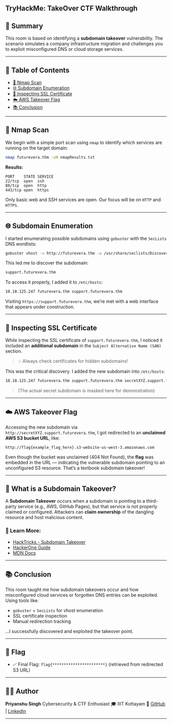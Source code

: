 
## TryHackMe: TakeOver CTF Walkthrough

## 📘 Summary

This room is based on identifying a **subdomain takeover** vulnerability. The scenario simulates a company infrastructure migration and challenges you to exploit misconfigured DNS or cloud storage services.

---

## 📂 Table of Contents

- [🔎 Nmap Scan](#-nmap-scan)
- [🌐 Subdomain Enumeration](#-subdomain-enumeration)
- [🔐 Inspecting SSL Certificate](#-inspecting-ssl-certificate)
- [☁️ AWS Takeover Flag](#️-aws-takeover-flag)
- [📚 Conclusion](#-conclusion)

---

## 🔎 Nmap Scan

We begin with a simple port scan using `nmap` to identify which services are running on the target domain:

```bash
nmap futurevera.thm -oN nmapResults.txt
````

**Results:**

```
PORT    STATE SERVICE
22/tcp  open  ssh
80/tcp  open  http
443/tcp open  https
```

Only basic web and SSH services are open. Our focus will be on `HTTP` and `HTTPS`.

---

## 🌐 Subdomain Enumeration

I started enumerating possible subdomains using `gobuster` with the `SecLists` DNS wordlists:

```bash
gobuster vhost -u http://futurevera.thm -w /usr/share/seclists/Discovery/DNS/subdomains-top1million-110000.txt -t 50 -o subdomains.txt
```

This led me to discover the subdomain:

```bash
support.futurevera.thm
```

To access it properly, I added it to `/etc/hosts`:

```bash
10.10.125.247 futurevera.thm support.futurevera.thm
```

Visiting `https://support.futurevera.thm`, we’re met with a web interface that appears under construction.

---

## 🔐 Inspecting SSL Certificate

While inspecting the SSL certificate of `support.futurevera.thm`, I noticed it included an **additional subdomain** in the `Subject Alternative Name (SAN)` section.

> 💡 Always check certificates for hidden subdomains!

This was the critical discovery. I added the new subdomain into `/etc/hosts`:

```bash
10.10.125.247 futurevera.thm support.futurevera.thm secretXYZ.support.futurevera.thm
```

> (The actual secret subdomain is masked here for demonstration)

---

## ☁️ AWS Takeover Flag

Accessing the new subdomain via `http://secretXYZ.support.futurevera.thm`, I got redirected to an **unclaimed AWS S3 bucket URL**, like:

```
http://flag{example_flag_here}.s3-website-us-west-3.amazonaws.com
```

Even though the bucket was unclaimed (404 Not Found), the **flag** was embedded in the URL — indicating the vulnerable subdomain pointing to an unconfigured S3 resource. That’s a textbook subdomain takeover!

---

## 🧠 What is a Subdomain Takeover?

A **Subdomain Takeover** occurs when a subdomain is pointing to a third-party service (e.g., AWS, GitHub Pages), but that service is not properly claimed or configured. Attackers can **claim ownership** of the dangling resource and host malicious content.

### 🧠 Learn More:

* [HackTricks - Subdomain Takeover](https://book.hacktricks.xyz/pentesting-web/domain-subdomain-takeover)
* [HackerOne Guide](https://www.hackerone.com/application-security/guide-subdomain-takeovers)
* [MDN Docs](https://developer.mozilla.org/en-US/docs/Web/Security/Subdomain_takeovers)

---

## 📚 Conclusion

This room taught me how subdomain takeovers occur and how misconfigured cloud services or forgotten DNS entries can be exploited. Using tools like:

* `gobuster` + `SecLists` for vhost enumeration
* SSL certificate inspection
* Manual redirection tracking

...I successfully discovered and exploited the takeover point.

---

## 🏁 Flag

* ✅ Final Flag: `flag{***********************}` (retrieved from redirected S3 URL)

---

## 👨‍💻 Author

**Priyanshu Singh**
Cybersecurity & CTF Enthusiast
🎓 IIIT Kottayam
🔗 [GitHub](https://github.com/idPriyanshu) | [LinkedIn](https://linkedin.com/in/priyanshu-singh-16462026b)

---

